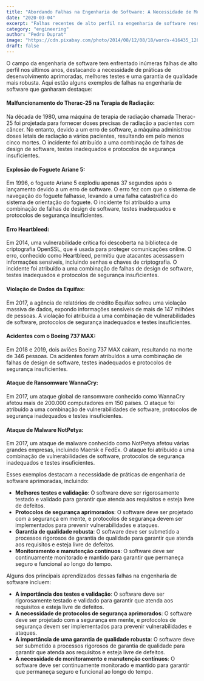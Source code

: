 ```yaml
---
title: "Abordando Falhas na Engenharia de Software: A Necessidade de Melhores Práticas e Garantia de Qualidade"
date: "2020-03-04"
excerpt: "Falhas recentes de alto perfil na engenharia de software ressaltam a necessidade urgente de práticas de desenvolvimento aprimoradas, testes melhorados e medidas de garantia de qualidade mais robustas."
category: "engineering"
author: "Pedro Duprat"
image: "https://cdn.pixabay.com/photo/2014/08/12/08/18/words-416435_1280.jpg"
draft: false
---
```


O campo da engenharia de software tem enfrentado inúmeras falhas de alto perfil nos últimos anos, destacando a necessidade de práticas de desenvolvimento aprimoradas, melhores testes e uma garantia de qualidade mais robusta. Aqui estão alguns exemplos de falhas na engenharia de software que ganharam destaque:

#### Malfuncionamento do Therac-25 na Terapia de Radiação:
Na década de 1980, uma máquina de terapia de radiação chamada Therac-25 foi projetada para fornecer doses precisas de radiação a pacientes com câncer. No entanto, devido a um erro de software, a máquina administrou doses letais de radiação a vários pacientes, resultando em pelo menos cinco mortes. O incidente foi atribuído a uma combinação de falhas de design de software, testes inadequados e protocolos de segurança insuficientes.

#### Explosão do Foguete Ariane 5:
Em 1996, o foguete Ariane 5 explodiu apenas 37 segundos após o lançamento devido a um erro de software. O erro fez com que o sistema de navegação do foguete falhasse, levando a uma falha catastrófica do sistema de orientação do foguete. O incidente foi atribuído a uma combinação de falhas de design de software, testes inadequados e protocolos de segurança insuficientes.

#### Erro Heartbleed:
Em 2014, uma vulnerabilidade crítica foi descoberta na biblioteca de criptografia OpenSSL, que é usada para proteger comunicações online. O erro, conhecido como Heartbleed, permitiu que atacantes acessassem informações sensíveis, incluindo senhas e chaves de criptografia. O incidente foi atribuído a uma combinação de falhas de design de software, testes inadequados e protocolos de segurança insuficientes.

#### Violação de Dados da Equifax:
Em 2017, a agência de relatórios de crédito Equifax sofreu uma violação massiva de dados, expondo informações sensíveis de mais de 147 milhões de pessoas. A violação foi atribuída a uma combinação de vulnerabilidades de software, protocolos de segurança inadequados e testes insuficientes.

#### Acidentes com o Boeing 737 MAX:
Em 2018 e 2019, dois aviões Boeing 737 MAX caíram, resultando na morte de 346 pessoas. Os acidentes foram atribuídos a uma combinação de falhas de design de software, testes inadequados e protocolos de segurança insuficientes.

#### Ataque de Ransomware WannaCry:
Em 2017, um ataque global de ransomware conhecido como WannaCry afetou mais de 200.000 computadores em 150 países. O ataque foi atribuído a uma combinação de vulnerabilidades de software, protocolos de segurança inadequados e testes insuficientes.

#### Ataque de Malware NotPetya:
Em 2017, um ataque de malware conhecido como NotPetya afetou várias grandes empresas, incluindo Maersk e FedEx. O ataque foi atribuído a uma combinação de vulnerabilidades de software, protocolos de segurança inadequados e testes insuficientes.

Esses exemplos destacam a necessidade de práticas de engenharia de software aprimoradas, incluindo:

* **Melhores testes e validação**: O software deve ser rigorosamente testado e validado para garantir que atenda aos requisitos e esteja livre de defeitos.
* **Protocolos de segurança aprimorados**: O software deve ser projetado com a segurança em mente, e protocolos de segurança devem ser implementados para prevenir vulnerabilidades e ataques.
* **Garantia de qualidade robusta**: O software deve ser submetido a processos rigorosos de garantia de qualidade para garantir que atenda aos requisitos e esteja livre de defeitos.
* **Monitoramento e manutenção contínuos**: O software deve ser continuamente monitorado e mantido para garantir que permaneça seguro e funcional ao longo do tempo.

Alguns dos principais aprendizados dessas falhas na engenharia de software incluem:

* **A importância dos testes e validação**: O software deve ser rigorosamente testado e validado para garantir que atenda aos requisitos e esteja livre de defeitos.
* **A necessidade de protocolos de segurança aprimorados**: O software deve ser projetado com a segurança em mente, e protocolos de segurança devem ser implementados para prevenir vulnerabilidades e ataques.
* **A importância de uma garantia de qualidade robusta**: O software deve ser submetido a processos rigorosos de garantia de qualidade para garantir que atenda aos requisitos e esteja livre de defeitos.
* **A necessidade de monitoramento e manutenção contínuos**: O software deve ser continuamente monitorado e mantido para garantir que permaneça seguro e funcional ao longo do tempo.